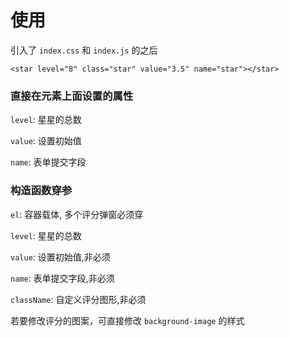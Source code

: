 # 使用


引入了 `index.css` 和 `index.js` 的之后

```
<star level="8" class="star" value="3.5" name="star"></star>
```
### 直接在元素上面设置的属性
`level`: 星星的总数

`value`: 设置初始值

`name`: 表单提交字段

### 构造函数穿参
`el`: 容器载体, 多个评分弹窗必须穿

`level`: 星星的总数

`value`: 设置初始值,非必须

`name`: 表单提交字段,非必须

`className`: 自定义评分图形,非必须

若要修改评分的图案，可直接修改 `background-image` 的样式